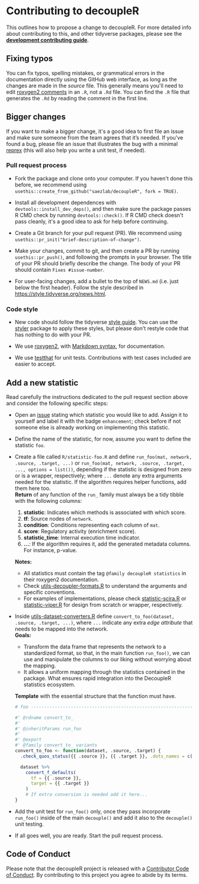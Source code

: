 # Contributing to decoupleR

This outlines how to propose a change to decoupleR. 
For more detailed info about contributing to this, and other tidyverse packages, please see the
[**development contributing guide**](https://rstd.io/tidy-contrib). 

## Fixing typos

You can fix typos, spelling mistakes, or grammatical errors in the documentation directly using the GitHub web interface, as long as the changes are made in the _source_ file. 
This generally means you'll need to edit [roxygen2 comments](https://roxygen2.r-lib.org/articles/roxygen2.html) in an `.R`, not a `.Rd` file. 
You can find the `.R` file that generates the `.Rd` by reading the comment in the first line.

## Bigger changes

If you want to make a bigger change, it's a good idea to first file an issue and make sure someone from the team agrees that it’s needed. 
If you’ve found a bug, please file an issue that illustrates the bug with a minimal 
[reprex](https://www.tidyverse.org/help/#reprex) (this will also help you write a unit test, if needed).

### Pull request process

*   Fork the package and clone onto your computer. If you haven't done this before, we recommend using `usethis::create_from_github("saezlab/decoupleR", fork = TRUE)`.

*   Install all development dependences with `devtools::install_dev_deps()`, and then make sure the package passes R CMD check by running `devtools::check()`. 
    If R CMD check doesn't pass cleanly, it's a good idea to ask for help before continuing. 
*   Create a Git branch for your pull request (PR). We recommend using `usethis::pr_init("brief-description-of-change")`.

*   Make your changes, commit to git, and then create a PR by running `usethis::pr_push()`, and following the prompts in your browser.
    The title of your PR should briefly describe the change.
    The body of your PR should contain `Fixes #issue-number`.

*  For user-facing changes, add a bullet to the top of `NEWS.md` (i.e. just below the first header). Follow the style described in <https://style.tidyverse.org/news.html>.

### Code style

*   New code should follow the tidyverse [style guide](https://style.tidyverse.org). 
    You can use the [styler](https://CRAN.R-project.org/package=styler) package to apply these styles, but please don't restyle code that has nothing to do with your PR.  

*  We use [roxygen2](https://cran.r-project.org/package=roxygen2), with [Markdown syntax](https://cran.r-project.org/web/packages/roxygen2/vignettes/rd-formatting.html), for documentation.  

*  We use [testthat](https://cran.r-project.org/package=testthat) for unit tests. 
   Contributions with test cases included are easier to accept.  
   
## Add a new statistic

Read carefully the instructions dedicated to the pull request section above and consider the following specific steps:

*   Open an [issue](https://github.com/saezlab/decoupleR/issues) stating which statistic you would like to add.
    Assign it to yourself and label it with the badge `enhancement`; check before if not someone else is
    already working on implementing this statistic.  

*   Define the name of the statistic, for now, assume you want to define the statistic `foo`.
    
*   Create a file called `R/statistic-foo.R` and define
    `run_foo(mat, network, .source, .target, ...)` or
    `run_foo(mat, network, .source, .target, ..., options = list())`,
    depending if the statistic is designed from zero or is a wrapper, respectively;
    where `...` denote any extra arguments needed for the statistic.
    If the algorithm requires helper functions, add them here too.  
    **Return** of any function of the `run_` family must always be a tidy tibble with the following columns:  
    1. **statistic**: Indicates which methods is associated with which score.
    2. **tf**: Source nodes of `network`.
    3. **condition**: Conditions representing each column of `mat`.
    4. **score**: Regulatory activity (enrichment score).
    5. **statistic_time**: Internal execution time indicator.
    6. **...**: If the algorithm requires it, add the generated metadata columns. For instance, p-value.
      
    **Notes:**
    *   All statistics must contain the tag `@family decoupleR statistics` in their roxygen2 documentation.
    *   Check
        [utils-decoupler-formats.R](https://github.com/saezlab/decoupleR/blob/documentation/R/utils-decoupler-formats.R)
        to understand the arguments and specific conventions.
    *   For examples of implementations, please check
        [statistic-scira.R](https://github.com/saezlab/decoupleR/blob/documentation/R/statistic-scira.R) or
        [statistic-viper.R](https://github.com/saezlab/decoupleR/blob/documentation/R/statistic-viper.R)
        for design from scratch or wrapper, respectively.  
*   Inside
    [utils-dataset-converters.R](https://github.com/saezlab/decoupleR/blob/documentation/R/utils-dataset-converters.R)
    define `convert_to_foo(dataset, .source, .target, ...)`, where `...` indicate
    any extra *edge attribute* that needs to be mapped into the network.  
    **Goals:**  
    *   Transform the data frame that represents
        the network to a standardized format, so that, in the main function `run_foo()`,
        we can use and manipulate the columns to our liking without worrying about the mapping.  
    *   It allows a uniform mapping through the statistics contained in the package.
        What ensures rapid integration into the DecoupleR statistics ecosystem.  
      
    **Template** with the essential structure that the function must have.  
    ```r
    # foo ---------------------------------------------------------------------

    #' @rdname convert_to_
    #'
    #' @inheritParams run_foo
    #'
    #' @export
    #' @family convert_to_ variants
    convert_to_foo <- function(dataset, .source, .target) {
      .check_quos_status({{ .source }}, {{ .target }}, .dots_names = c(".source", ".target"))
    
      dataset %>%
        convert_f_defaults(
          tf = {{ .source }},
          target = {{ .target }}
        )
        # If extra conversion is needed add it here...
    }
    ```
*   Add the unit test for `run_foo()` only, once they pass incorporate `run_foo()`
    inside of the main `decouple()` and add it also to the `decouple()` unit testing.
*   If all goes well, you are ready. Start the pull request process.

## Code of Conduct

Please note that the decoupleR project is released with a
[Contributor Code of Conduct](CODE_OF_CONDUCT.md). By contributing to this
project you agree to abide by its terms.
